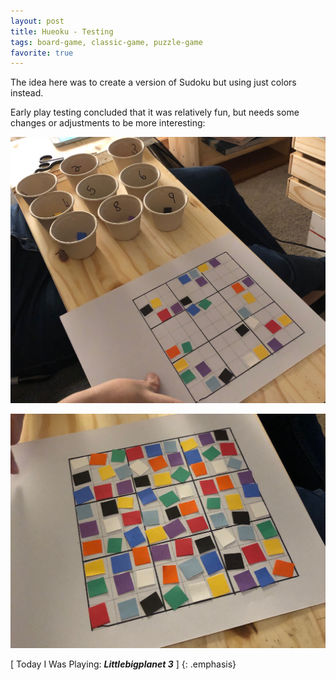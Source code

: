 ```yaml
---
layout: post
title: Hueoku - Testing
tags: board-game, classic-game, puzzle-game
favorite: true
---
```

The idea here was to create a version of Sudoku but using just colors instead.

Early play testing concluded that it was relatively fun, but needs some changes or adjustments to be more interesting:

![hueoku-1](/img/games/1002_Hueoku_1.jpeg "hueoku-1")

![hueoku-2](/img/games/1002_Hueoku_2.jpeg "hueoku-2")

[ Today I Was Playing: ***Littlebigplanet 3*** ]
{: .emphasis}
